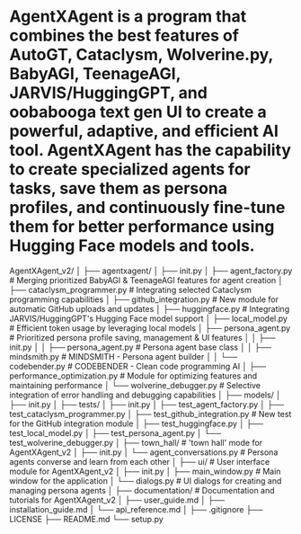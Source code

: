 # AgentXAgent is a program that combines the best features of AutoGT, Cataclysm, Wolverine.py, BabyAGI, TeenageAGI, JARVIS/HuggingGPT, and oobabooga text gen UI to create a powerful, adaptive, and efficient AI tool. AgentXAgent has the capability to create specialized agents for tasks, save them as persona profiles, and continuously fine-tune them for better performance using Hugging Face models and tools.

AgentXAgent_v2/
│
├── agentxagent/
│ ├── init.py
│ ├── agent_factory.py # Merging prioritized BabyAGI & TeenageAGI features for agent creation
│ ├── cataclysm_programmer.py # Integrating selected Cataclysm programming capabilities
│ ├── github_integration.py # New module for automatic GitHub uploads and updates
│ ├── huggingface.py # Integrating JARVIS/HuggingGPT's Hugging Face model support
│ ├── local_model.py # Efficient token usage by leveraging local models
│ ├── persona_agent.py # Prioritized persona profile saving, management & UI features
│ │ ├── init.py
│ │ ├── persona_agent.py # Persona agent base class
│ │ ├── mindsmith.py # MINDSMITH - Persona agent builder
│ │ └── codebender.py # CODEBENDER - Clean code programming AI
│ ├── performance_optimization.py # Module for optimizing features and maintaining performance
│ └── wolverine_debugger.py # Selective integration of error handling and debugging capabilities
│
├── models/
│ ├── init.py
│
├── tests/
│ ├── init.py
│ ├── test_agent_factory.py
│ ├── test_cataclysm_programmer.py
│ ├── test_github_integration.py # New test for the GitHub integration module
│ ├── test_huggingface.py
│ ├── test_local_model.py
│ ├── test_persona_agent.py
│ └── test_wolverine_debugger.py
│
├── town_hall/ # 'town hall' mode for AgentXAgent_v2
│ ├── init.py
│ └── agent_conversations.py # Persona agents converse and learn from each other
│
├── ui/ # User interface module for AgentXAgent_v2
│ ├── init.py
│ ├── main_window.py # Main window for the application
│ └── dialogs.py # UI dialogs for creating and managing persona agents
│
├── documentation/ # Documentation and tutorials for AgentXAgent_v2
│ ├── user_guide.md
│ ├── installation_guide.md
│ └── api_reference.md
│
├── .gitignore
├── LICENSE
├── README.md
└── setup.py
